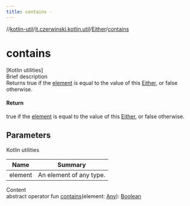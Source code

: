 ```yaml
---
title: contains -
---
```

//[kotlin-util](../../index.md)/[it.czerwinski.kotlin.util](../index.md)/[Either](index.md)/[contains](contains.md)



# contains  
[Kotlin utilities]  
Brief description  
Returns true if the [element]() is equal to the value of this [Either](index.md), or false otherwise.  
  


#### Return  
true if the [element]() is equal to the value of this [Either](index.md), or false otherwise.  
  


## Parameters  
  
Kotlin utilities  
  
|  Name|  Summary| 
|---|---|
| element| An element of any type.
  
  
Content  
abstract operator fun [contains](contains.md)(element: [Any](https://kotlinlang.org/api/latest/jvm/stdlib/kotlin/-any/index.html)): [Boolean](https://kotlinlang.org/api/latest/jvm/stdlib/kotlin/-boolean/index.html)  



